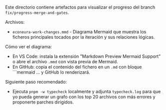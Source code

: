 Este directorio contiene artefactos para visualizar el progreso del branch `fix/progress-merge-and-gates`.

Archivos:
- `econeura-work-changes.mmd` - Diagrama Mermaid que muestra los ficheros principales tocados por la iteración y sus relaciones lógicas.

Cómo ver el diagrama:
- En VS Code: instala la extensión "Markdown Preview Mermaid Support" o abre el archivo `.mmd` con vista previa de Mermaid.
- En GitHub: copia el contenido del fichero en un `.md` con bloque ```mermaid
  ... y GitHub lo renderizará.

Siguiente paso recomendado:
- Ejecuta `pnpm -w typecheck` localmente y adjunta `typecheck.log` para que yo pueda generar un grafo con los top 20 archivos con más errores y proponerte parches dirigidos.
